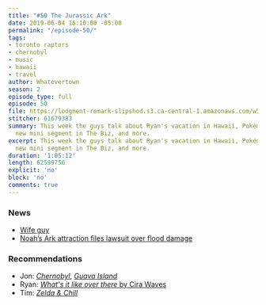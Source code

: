 ```yaml
---
title: "#50 The Jurassic Ark"
date: 2019-06-04 16:10:00 -05:00
permalink: "/episode-50/"
tags:
- toronto raptors
- chernobyl
- music
- hawaii
- travel
author: Whatevertown
season: 2
episode_type: full
episode: 50
file: https://lodgment-remark-slipshod.s3.ca-central-1.amazonaws.com/w50.mp3
stitcher: 61679383
summary: This week the guys talk about Ryan's vacation in Hawaii, Pokémon Sleep, a
  new mini segment in The Biz, and more.
excerpt: This week the guys talk about Ryan's vacation in Hawaii, Pokémon Sleep, a
  new mini segment in The Biz, and more.
duration: '1:05:12'
length: 62599756
explicit: 'no'
block: 'no'
comments: true
---
```


### News

- [Wife guy](https://theoutline.com/post/7426/the-wife-guy?zd=4&zi=gk6uzpoo)
- [Noah’s Ark attraction files lawsuit over flood damage](https://www.wlwt.com/article/owners-of-biblical-noahs-ark-replica-sue-over-rain-damage/27586097?utm_campaign=WLWT&utm_content=5ce85469fd31650001fb3139&utm_medium=twitter&utm_source=trueAnthem%3A+New+Content+%28Feed%29#)

### Recommendations
- Jon: [*Chernobyl*](https://www.crave.ca/hbo), [*Guava Island*](https://www.primevideo.com/detail/amzn1.dv.gti.80b4f9ca-e99c-3a02-d796-0ef870f2335d?ref_=dvm_pds_gen_CA_kc_s_g|c_342959121333_m_ZcgfPtOY-dc_s__)
- Ryan: [*What's it like over there* by Cira Waves](https://open.spotify.com/album/75HYUZI2d0FDMlsIEfp6Kj?si=ZYRulCXAQUKces_TFMDDQw)
- Tim: [*Zelda & Chill*](https://open.spotify.com/album/3oNO1P0Qlr4oSlMA2MIj67?si=91ueDem6T8K9B644tQj6oA)